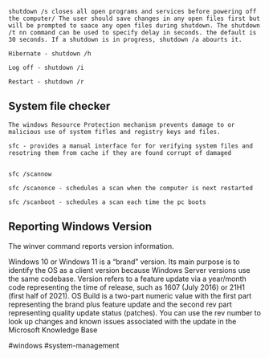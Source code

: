 ```
shutdown /s closes all open programs and services before powering off the computer/ The user should save changes in any open files first but will be prompted to saace any open files during shutdown. The shutdown /t nn command can be used to specify delay in seconds. the default is 30 seconds. If a shutdown is in progress, shutdown /a abourts it.  

Hibernate - shutdown /h 

Log off - shutdown /i

Restart - shutdown /r

```

## System file checker 

```
The windows Resource Protection mechanism prevents damage to or malicious use of system fifles and registry keys and files.

sfc - provides a manual interface for for verifying system files and resotring them from cache if they are found corrupt of damaged 


sfc /scannow 

sfc /scanonce - schedules a scan when the computer is next restarted 

sfc /scanboot - schedules a scan each time the pc boots
```

## Reporting Windows Version

The winver command reports version information. 

Windows 10 or Windows 11 is a “brand” version. Its main purpose is to identify the OS as a client version because Windows Server versions use the same codebase.
Version refers to a feature update via a year/month code representing the time of release, such as 1607 (July 2016) or 21H1 (first half of 2021).
OS Build is a two-part numeric value with the first part representing the brand plus feature update and the second rev part representing quality update status (patches). You can use the rev number to look up changes and known issues associated with the update in the Microsoft Knowledge Base


#windows #system-management